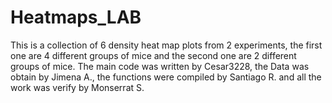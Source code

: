# Heatmaps_LAB
This is a collection of 6 density heat map plots from 2 experiments, the first one are 4 different groups of mice and the second one are 2 different groups of mice.
The main code was written by Cesar3228, the Data was obtain by Jimena A., the functions were compiled by Santiago R. and all the work was verify by Monserrat S.
